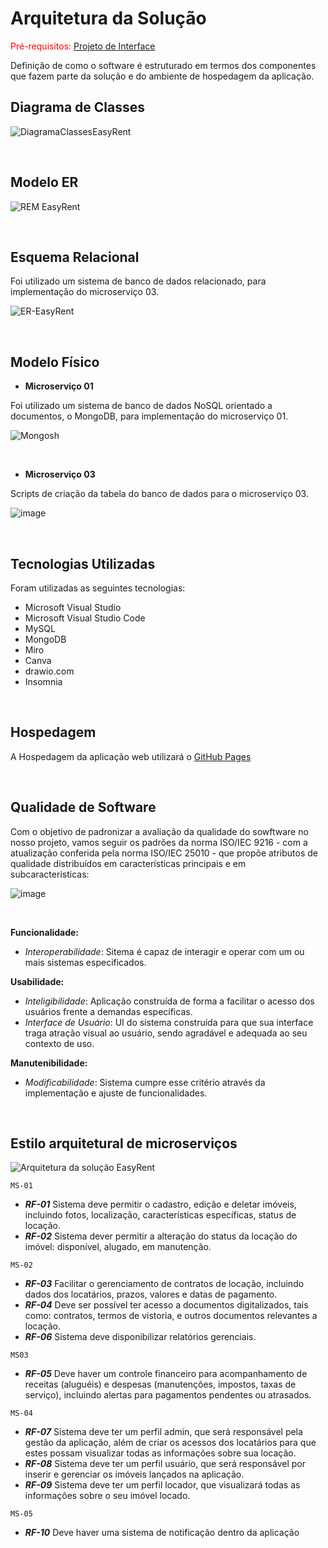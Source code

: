 # Arquitetura da Solução

<span style="color:red">Pré-requisitos: <a href="03-Projeto de Interface.md"> Projeto de Interface</a></span>

Definição de como o software é estruturado em termos dos componentes que fazem parte da solução e do ambiente de hospedagem da aplicação.

## Diagrama de Classes

![DiagramaClassesEasyRent](https://github.com/ICEI-PUC-Minas-PMV-ADS/pmv-ads-2024-1-e4-proj-infra-t5-grupo02/assets/109763968/06b12c31-02fb-4a31-87cd-99415d770839)


<br>

## Modelo ER

![REM EasyRent](https://github.com/ICEI-PUC-Minas-PMV-ADS/pmv-ads-2024-1-e4-proj-infra-t5-grupo02/assets/109763968/99a5a042-403f-43eb-b4f1-f205260e94df)

<br>

## Esquema Relacional

Foi utilizado um sistema de banco de dados relacionado, para implementação do microserviço 03. 

![ER-EasyRent](https://github.com/ICEI-PUC-Minas-PMV-ADS/pmv-ads-2024-1-e4-proj-infra-t5-grupo02/assets/110863413/d564d9fe-0861-4dd4-8966-9a6fd281e71c)

<br>

## Modelo Físico

- **Microserviço 01**

Foi utilizado um sistema de banco de dados NoSQL orientado a documentos, o MongoDB, para implementação do microserviço 01. 

![Mongosh](https://github.com/ICEI-PUC-Minas-PMV-ADS/pmv-ads-2024-1-e4-proj-infra-t5-grupo02/assets/109763968/15f5fdd6-1bc8-45d8-b7f7-905cfcfa255c)

<br>

- **Microserviço 03**
  
Scripts de criação da tabela do banco de dados para o microserviço 03.

![image](https://github.com/ICEI-PUC-Minas-PMV-ADS/pmv-ads-2024-1-e4-proj-infra-t5-grupo02/assets/110863413/7ea5b70e-7440-44b5-ada9-23a4c122c90f)


<br>

## Tecnologias Utilizadas

Foram utilizadas as seguintes tecnologias:

- Microsoft Visual Studio
- Microsoft Visual Studio Code
- MySQL
- MongoDB
- Miro
- Canva
- drawio.com
- Insomnia

<br>

## Hospedagem

A Hospedagem da aplicação web utilizará o [GitHub Pages](https://pages.github.com/)

<br>

## Qualidade de Software

Com o objetivo de padronizar a avaliação da qualidade do sowftware no nosso projeto, vamos seguir os padrões da norma ISO/IEC 9216 - com a atualização conferida pela norma ISO/IEC 25010 - que propõe atributos de qualidade distribuídos em características principais e em subcaracteristicas:

![image](https://github.com/ICEI-PUC-Minas-PMV-ADS/pmv-ads-2024-1-e4-proj-infra-t5-grupo02/assets/110863413/e80bbdc8-83bf-4a5a-8764-3fb88d9f2f16)

<br>

**Funcionalidade:**

 - *Interoperabilidade*: Sitema é capaz de interagir e operar com um ou mais sistemas especificados.

**Usabilidade:**

 - *Inteligibilidade*: Aplicação construída de forma a facilitar o acesso dos usuários frente a demandas específicas.
 - *Interface de Usuário*: UI do sistema construída para que sua interface traga atração visual ao usuário, sendo agradável e adequada ao seu contexto de uso.

**Manutenibilidade:**

- *Modificabilidade*: Sistema cumpre esse critério através da implementação e ajuste de funcionalidades.

<br>

## Estilo arquitetural de microserviços

![Arquitetura da solução EasyRent](https://github.com/ICEI-PUC-Minas-PMV-ADS/pmv-ads-2024-1-e4-proj-infra-t5-grupo02/assets/109763968/bef01e60-e587-4660-83a6-71d2b7a7eddd)


`MS-01`
- ***RF-01*** Sistema deve permitir o cadastro, edição e deletar imóveis, incluindo fotos, localização, características específicas, status de locação.
- ***RF-02*** Sistema dever permitir a alteração do status da locação do imóvel: disponível, alugado, em manutenção.

`MS-02`
- ***RF-03***	Facilitar o gerenciamento de contratos de locação, incluindo dados dos locatários, prazos, valores e datas de pagamento.
- ***RF-04***	Deve ser possível ter acesso a documentos digitalizados, tais como: contratos, termos de vistoria, e outros documentos relevantes a locação.
- ***RF-06***	Sistema deve disponibilizar relatórios gerenciais.

`MS03`
- ***RF-05***	Deve haver um controle financeiro para acompanhamento de receitas (aluguéis) e despesas (manutenções, impostos, taxas de serviço), incluindo alertas para pagamentos pendentes ou atrasados.

`MS-04`
- ***RF-07***	Sistema deve ter um perfil admin, que será responsável pela gestão da aplicação, além de criar os acessos dos locatários para que estes possam visualizar todas as informações sobre sua locação.
- ***RF-08***	Sistema deve ter um perfil usuário, que será responsável por inserir e gerenciar os imóveis lançados na aplicação.
- ***RF-09***	Sistema deve ter um perfil locador, que visualizará todas as informações sobre o seu imóvel locado.

`MS-05`
- ***RF-10*** Deve haver uma sistema de notificação dentro da aplicação
